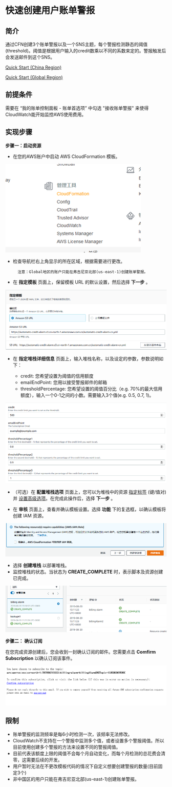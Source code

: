 # 快速创建用户账单警报

## 简介
通过CFN创建3个账单警报以及一个SNS主题，每个警报检测静态的阈值(threshold)。阈值是根据用户输入的credit数乘以不同的系数来定的。警报触发后会发送邮件到这个SNS。

[Quick Start (China Region)](https://console.amazonaws.cn/cloudformation/home?region=cn-north-1#/stacks/new?stackName=billing-alarm&templateURL=https://automatic-credit-alarm.s3.cn-north-1.amazonaws.com.cn/automatic-credit-alarm-cn.yml) 

[Quick Start (Global Region)](https://console.aws.amazon.com/cloudformation/home?region=us-east-1#/stacks/new?stackName=billing-alarm&templateURL=https://automatic-credit-alarm.s3.cn-north-1.amazonaws.com.cn/automatic-credit-alarm-global.yml)



## 前提条件

需要在 “我的账单控制面板 - 账单首选项” 中勾选 "接收账单警报" 来使得CloudWatch能开始监控AWS使用费用。

## 实现步骤

****步骤一：启动资源****

- 在您的AWS账户中启动 AWS CloudFormation 模板。

![](https://raw.githubusercontent.com/fanyizhe/automatic-credit-alarm/master/assets/CFN.png)

- 检查导航栏右上角显示的所在区域，根据需要进行更改。

        注意：Global地区的账户只能在弗吉尼亚北部(us-east-1)创建账单警报。

- 在 **指定模板** 页面上，保留模板 URL 的默认设置，然后选择 **下一步** 。

![](https://raw.githubusercontent.com/fanyizhe/automatic-credit-alarm/master/assets/template.png)

- 在 **指定堆栈详细信息** 页面上，输入堆栈名称，以及设定的参数，参数说明如下：

    - credit: 您希望设置为阈值的信用额度
    - emailEndPoint: 您用以接受警报邮件的邮箱
    - thresholdPercentage: 您希望设置的阈值百分比（e.g. 70%的最大信用额度），输入一个0-1之间的小数。需要输入3个值(e.g. 0.5, 0.7, 1)。

![](https://raw.githubusercontent.com/fanyizhe/automatic-credit-alarm/master/assets/specifyInput2.png)

- （可选）在 **配置堆栈选项** 页面上，您可以为堆栈中的资源 [指定标签](https://docs.aws.amazon.com/AWSCloudFormation/latest/UserGuide/aws-properties-resource-tags.html) (键/值对) 并 [设置高级选项](https://docs.aws.amazon.com/AWSCloudFormation/latest/UserGuide/cfn-console-add-tags.html)。在完成此操作后，选择 **下一步** 。

- 在 **审核** 页面上，查看并确认模板设置。选择 **功能** 下的复选框，以确认模板将创建 IAM 资源。

![](https://raw.githubusercontent.com/fanyizhe/automatic-credit-alarm/master/assets/capability.png)

- 选择 **创建堆栈** 以部署堆栈。
- 监控堆栈的状态。当状态为 **CREATE\_COMPLETE** 时，表示脚本及资源创建已完成。

![](https://raw.githubusercontent.com/fanyizhe/automatic-credit-alarm/master/assets/create_complete.png)


****步骤二： 确认订阅****

在您完成资源创建后，您会收到一封确认订阅的邮件。您需要点击 **Comfirm Subscription** 以确认订阅该事件。

![](https://raw.githubusercontent.com/fanyizhe/automatic-credit-alarm/master/assets/sns-confirm.png)



## 限制

- 账单警报的监测频率是每6小时检测一次，该频率无法修改。
- CloudWatch不支持在一个警报中监测多个值，或者设置多个警报阈值。所以目前使用创建多个警报的方法来设置不同的警报阈值。
- 目前代表该额度上限的阈值不会每个月自动变化，而每个月检测的总花费会清零，这需要后续的开发。
- 用户暂时无法在不更改模板代码的情况下自定义想要创建警报的数量(目前固定3个)
- 非中国区的用户只能在弗吉尼亚北部(us-east-1)创建账单警报。

